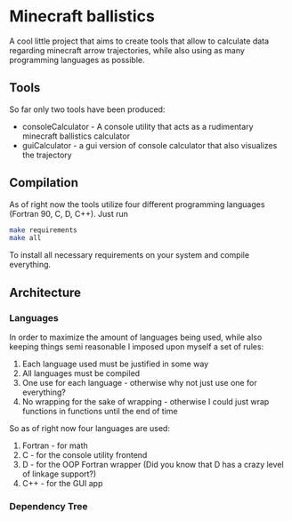 # Minecraft ballistics

A cool little project that aims to create tools that allow to calculate data regarding minecraft arrow trajectories, while also using as many programming languages as possible.

## Tools

So far only two tools have been produced:

- consoleCalculator - A console utility that acts as a rudimentary minecraft ballistics calculator
- guiCalculator - a gui version of console calculator that also visualizes the trajectory

## Compilation

As of right now the tools utilize four different programming languages (Fortran 90, C, D, C++).
Just run

```sh
make requirements
make all
```

To install all necessary requirements on your system and compile everything.

## Architecture

### Languages

In order to maximize the amount of languages being used, while also keeping things semi reasonable I imposed upon myself a set of rules:

1. Each language used must be justified in some way
2. All languages must be compiled
3. One use for each language - otherwise why not just use one for everything?
4. No wrapping for the sake of wrapping - otherwise I could just wrap functions in functions until the end of time

So as of right now four languages are used:

1. Fortran - for math
2. C - for the console utility frontend
3. D - for the OOP Fortran wrapper (Did you know that D has a crazy level of linkage support?)
4. C++ - for the GUI app

### Dependency Tree
